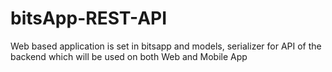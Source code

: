# bitsApp-REST-API
Web based application is set in bitsapp and models, serializer for API of the backend  which will be used on both Web and Mobile App
